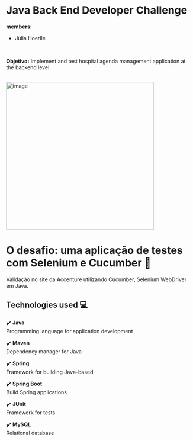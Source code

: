 # Java Back End Developer Challenge

<b>members:</b></br>
	<ul>
		<li>Júlia Hoerlle</li>
	</ul> 
<br>

<b>Objetivo:</b> Implement and test hospital agenda management application at the backend level.
<br>
<br>

<img width="399" alt="image" src="https://github.com/nuwe-reports/651bda22b88fed1e0ca23d3c/assets/64220340/ed4f6860-1360-4809-a158-6d26824edf0d">


# O desafio: uma aplicação de testes com Selenium e Cucumber :memo:
Validação no site da Accenture utilizando Cucumber, Selenium WebDriver em Java.
  
## Technologies used :computer:

:heavy_check_mark: <b>Java</b><br>
Programming language for application development <br>

:heavy_check_mark: <b>Maven</b><br>
Dependency manager for Java <br>

:heavy_check_mark: <b>Spring</b><br>
Framework for building Java-based<br>

:heavy_check_mark: <b>Spring Boot</b><br>
Build Spring applications <br>

:heavy_check_mark: <b>JUnit</b><br>
Framework for tests<br>

:heavy_check_mark: <b>MySQL</b><br>
Relational database<br>
